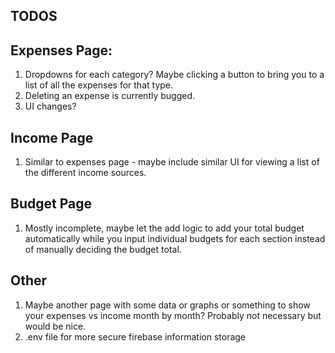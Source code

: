 ## TODOS

## Expenses Page:

1. Dropdowns for each category? Maybe clicking a button to bring you to a list of all the expenses for that type.
2. Deleting an expense is currently bugged.
3. UI changes?

## Income Page

1. Similar to expenses page - maybe include similar UI for viewing a list of the different income sources.

## Budget Page

1. Mostly incomplete, maybe let the add logic to add your total budget automatically while you input individual budgets for each section instead of manually deciding the budget total.

## Other

1. Maybe another page with some data or graphs or something to show your expenses vs income month by month? Probably not necessary but would be nice.
2. .env file for more secure firebase information storage
